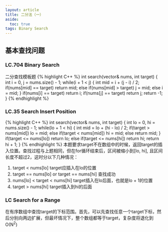 ```yaml
---
layout: article
title: 二分法（一）
aside:
  toc: true
tags: Binary Search
---
```

<!-- more !-->
## 基本查找问题
### LC.704 Binary Search
二分查找模板题
{% highlight C++ %}
int search(vector<int>& nums, int target) {
    int i = 0, j = nums.size() - 1;
    while(i + 1 < j)
    {
        int mid = i + (j - i) / 2;
        if(nums[mid] == target) return mid;
        else if(nums[mid] > target) j = mid;
        else i = mid;
    }
    if(nums[i] == target) return i;
    if(nums[j] == target) return j;
    return -1;
}
{% endhighlight %}

### LC.35 Search Insert Position
{% highlight C++ %}
int search(vector<int>& nums, int target) {
    int lo = 0, hi = nums.size() - 1;
    while(lo + 1 < hi)
    {
        int mid = lo + (hi - lo) / 2;
        if(target > nums[mid]) lo = mid;
        else if(target < nums[mid]) hi = mid;
        else return mid;
    }
    if(target <= nums[lo]) return lo;
    else if(target <= nums[hi]) return hi;
    return hi + 1;
}
{% endhighlight %}
本题要求target不在数组中的时候，返回target的插入位置。查找过程与上题相同，但在for循环结束后，区间被缩小到[lo, hi], 且区间长度不超过2，这时分以下几种情况：

1. target < nums[lo]  target应插入在lo的位置
2. target == nums[lo] or target == nums[hi] 查找成功
3. nums[lo] < target < nums[hi] target插入在lo后面，也就是lo + 1的位置
4. target > nums[hi] target插入到hi的后面

### LC Search for a Range
在有序数组中查找target的下标范围。首先，可以先查找任意一个target下标，然后分别向两边扩展，但最坏情况下，整个数组都等于target，复杂度将退化到O(N<sup>2</sup>)

